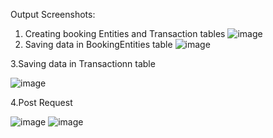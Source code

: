 Output Screenshots:
1. Creating booking Entities and Transaction tables
![image](https://github.com/akshita-g450/Sweet-Home/assets/84192226/f66f305e-abed-41ca-9737-f868aae17a7d)
2. Saving data in BookingEntities table
![image](https://github.com/akshita-g450/Sweet-Home/assets/84192226/e6e0fab1-ea13-4b72-8a84-1a5185d3ec11)

3.Saving data in Transactionn table

![image](https://github.com/akshita-g450/Sweet-Home/assets/84192226/cb81074c-3935-4bb8-ac18-5442b285c083)

4.Post Request

![image](https://github.com/akshita-g450/Sweet-Home/assets/84192226/3020b1b6-6cd9-4589-892e-c03a873a93d7)
![image](https://github.com/akshita-g450/Sweet-Home/assets/84192226/75f739ba-63ed-4858-b726-ebc0ce19bb96)






